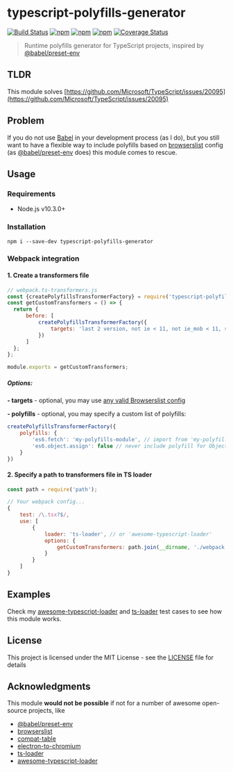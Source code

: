 # typescript-polyfills-generator
[![Build Status](https://secure.travis-ci.org/webschik/typescript-polyfills-generator.png?branch=master)](https://travis-ci.org/webschik/typescript-polyfills-generator)
[![npm](https://img.shields.io/npm/dm/typescript-polyfills-generator.svg)](https://www.npmjs.com/package/typescript-polyfills-generator)
[![npm](https://img.shields.io/npm/v/typescript-polyfills-generator.svg)](https://www.npmjs.com/package/typescript-polyfills-generator)
[![npm](https://img.shields.io/npm/l/typescript-polyfills-generator.svg)](https://www.npmjs.com/package/typescript-polyfills-generator)
[![Coverage Status](https://coveralls.io/repos/github/webschik/typescript-polyfills-generator/badge.svg?branch=master)](https://coveralls.io/github/webschik/typescript-polyfills-generator?branch=master)

> Runtime polyfills generator for TypeScript projects, inspired by [@babel/preset-env](https://github.com/babel/babel/tree/master/packages/babel-preset-env)

## TLDR
This module solves [https://github.com/Microsoft/TypeScript/issues/20095](https://github.com/Microsoft/TypeScript/issues/20095)

## Problem
If you do not use [Babel](https://github.com/babel/babel) in your development process (as I do), but you still want to have a flexible way to
include polyfills based on [browserslist](https://github.com/browserslist/browserslist) config (as [@babel/preset-env](https://github.com/babel/babel/tree/master/packages/babel-preset-env) does)
this module comes to rescue.

## Usage
### Requirements
* Node.js v10.3.0+

### Installation
```shell
npm i --save-dev typescript-polyfills-generator
```

### Webpack integration
#### 1. Create a transformers file
```js
// webpack.ts-transformers.js
const {createPolyfillsTransformerFactory} = require('typescript-polyfills-generator');
const getCustomTransformers = () => {
  return {
      before: [
          createPolyfillsTransformerFactory({
              targets: 'last 2 version, not ie < 11, not ie_mob < 11, safari >= 9'
          })
      ]
  };
};

module.exports = getCustomTransformers;
```
##### Options:
**- targets** - optional, you may use [any valid Browserslist config](https://github.com/browserslist/browserslist#packagejson)

**- polyfills** - optional, you may specify a custom list of polyfills:

```js
createPolyfillsTransformerFactory({
    polyfills: {
        'es6.fetch': 'my-polyfills-module', // import from 'my-polyfills-module'; will be added if Fetch API is not supported by your targets
        'es6.object.assign': false // never include polyfill for Object.assign
    }
})
```

#### 2. Specify a path to transformers file in TS loader
```js
const path = require('path');

// Your webpack config...
{
    test: /\.tsx?$/,
    use: [
        {
            loader: 'ts-loader', // or 'awesome-typescript-loader'
            options: {
                getCustomTransformers: path.join(__dirname, './webpack.ts-transformers.js')
            }
        }
    ]
}
```

## Examples
Check my [awesome-typescript-loader](test/awesome-typescript-loader.spec.ts) and [ts-loader](test/ts-loader.spec.ts) test cases
to see how this module works.


## License

This project is licensed under the MIT License - see the [LICENSE](LICENSE) file for details

## Acknowledgments
This module **would not be possible** if not for a number of awesome open-source projects, like 

* [@babel/preset-env](https://github.com/babel/babel/tree/master/packages/babel-preset-env)
* [browserslist](https://github.com/browserslist/browserslist)
* [compat-table](https://github.com/kangax/compat-table)
* [electron-to-chromium](https://github.com/Kilian/electron-to-chromium)
* [ts-loader](https://github.com/TypeStrong/ts-loader)
* [awesome-typescript-loader](https://github.com/s-panferov/awesome-typescript-loader)